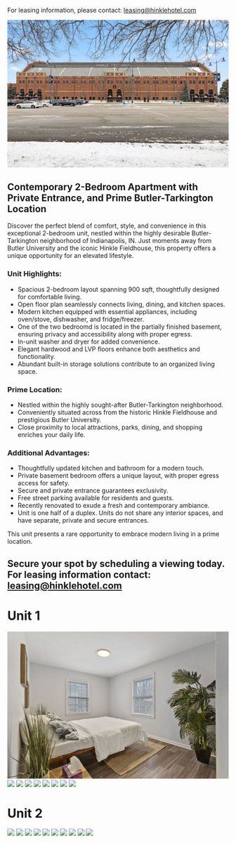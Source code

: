 For leasing information, please contact: leasing@hinklehotel.com

![](./img/3-web-or-mls-02-IMG_0010.jpg)

## Contemporary 2-Bedroom Apartment with Private Entrance, and Prime Butler-Tarkington Location
Discover the perfect blend of comfort, style, and convenience in this exceptional 2-bedroom unit, nestled within the highly desirable Butler-Tarkington neighborhood of Indianapolis, IN. Just moments away from Butler University and the iconic Hinkle Fieldhouse, this property offers a unique opportunity for an elevated lifestyle.

### Unit Highlights:
* Spacious 2-bedroom layout spanning 900 sqft, thoughtfully designed for comfortable living.
* Open floor plan seamlessly connects living, dining, and kitchen spaces.
* Modern kitchen equipped with essential appliances, including oven/stove, dishwasher, and fridge/freezer.
* One of the two bedroomd is located in the partially finished basement, ensuring privacy and accessibility along with proper egress.
* In-unit washer and dryer for added convenience.
* Elegant hardwood and LVP floors enhance both aesthetics and functionality.
* Abundant built-in storage solutions contribute to an organized living space.

### Prime Location:
* Nestled within the highly sought-after Butler-Tarkington neighborhood.
* Conveniently situated across from the historic Hinkle Fieldhouse and prestigious Butler University.
* Close proximity to local attractions, parks, dining, and shopping enriches your daily life.

### Additional Advantages:
* Thoughtfully updated kitchen and bathroom for a modern touch.
* Private basement bedroom offers a unique layout, with proper egress access for safety.
* Secure and private entrance guarantees exclusivity.
* Free street parking available for residents and guests.
* Recently renovated to exude a fresh and contemporary ambiance.
* Unit is one half of a duplex. Units do not share any interior spaces, and have separate, private and secure entrances.

This unit presents a rare opportunity to embrace modern living in a prime location. 

## Secure your spot by scheduling a viewing today. For leasing information contact: leasing@hinklehotel.com

# Unit 1
![](./img/4-web-or-mls-03-IMG_9892.jpg)
![](./img/.jpg)
![](./img/.jpg)
![](./img/.jpg)
![](./img/.jpg)
![](./img/.jpg)
![](./img/.jpg)
![](./img/.jpg)
![](./img/.jpg)

# Unit 2
![](./img/.jpg)
![](./img/.jpg)
![](./img/.jpg)
![](./img/.jpg)
![](./img/.jpg)
![](./img/.jpg)
![](./img/.jpg)
![](./img/.jpg)
![](./img/.jpg)
![](./img/.jpg)